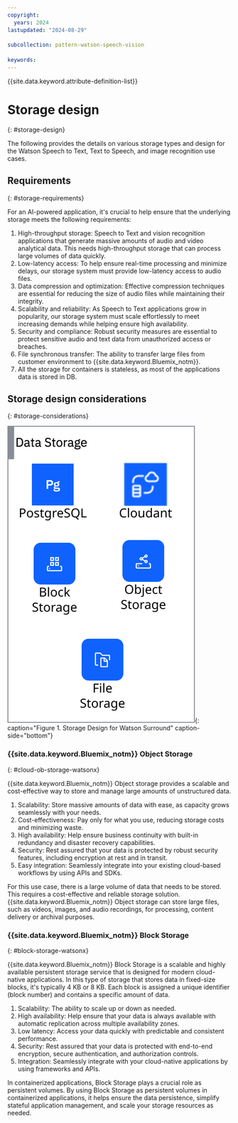 ```yaml
---
copyright:
  years: 2024
lastupdated: "2024-08-29"

subcollection: pattern-watson-speech-vision

keywords:
---
```

{{site.data.keyword.attribute-definition-list}}

# Storage design
{: #storage-design}

The following provides the details on various storage types and design for the Watson Speech to Text, Text to Speech, and image recognition use cases.

## Requirements
{: #storage-requirements}

For an AI-powered application, it's crucial to help ensure that the underlying storage meets the following requirements:

1. High-throughput storage: Speech to Text and vision recognition applications that generate massive amounts of audio and video analytical data. This needs high-throughput storage that can process large volumes of data quickly.
2. Low-latency access: To help ensure real-time processing and minimize delays, our storage system must provide low-latency access to audio files.
3. Data compression and optimization: Effective compression techniques are essential for reducing the size of audio files while maintaining their integrity.
4. Scalability and reliability: As Speech to Text applications grow in popularity, our storage system must scale effortlessly to meet increasing demands while helping ensure high availability.
5. Security and compliance: Robust security measures are essential to protect sensitive audio and text data from unauthorized access or breaches.
6. File synchronous transfer: The ability to transfer large files from customer environment to {{site.data.keyword.Bluemix_notm}}.
7. All the storage for containers is stateless, as most of the applications data is stored in DB.

## Storage design considerations
{: #storage-considerations}

![Storage design](image/watsonx-surround-pattern-storage.svg "Storage design"){: caption="Figure 1. Storage Design for Watson Surround" caption-side="bottom"}

### {{site.data.keyword.Bluemix_notm}} Object Storage
{: #cloud-ob-storage-watsonx}

{{site.data.keyword.Bluemix_notm}} Object storage provides a scalable and cost-effective way to store and manage large amounts of unstructured data.

1. Scalability: Store massive amounts of data with ease, as capacity grows seamlessly with your needs.
2. Cost-effectiveness: Pay only for what you use, reducing storage costs and minimizing waste.
3. High availability: Help ensure business continuity with built-in redundancy and disaster recovery capabilities.
4. Security: Rest assured that your data is protected by robust security features, including encryption at rest and in transit.
5. Easy integration: Seamlessly integrate into your existing cloud-based workflows by using APIs and SDKs.

For this use case, there is a large volume of data that needs to be stored. This requires a cost-effective and reliable storage solution. {{site.data.keyword.Bluemix_notm}} Object storage can store large files, such as videos, images, and audio recordings, for processing, content delivery or archival purposes.

### {{site.data.keyword.Bluemix_notm}} Block Storage
{: #block-storage-watsonx}

{{site.data.keyword.Bluemix_notm}} Block Storage is a scalable and highly available persistent storage service that is designed for modern cloud-native applications. In this type of storage that stores data in fixed-size blocks, it's typically 4 KB or 8 KB. Each block is assigned a unique identifier (block number) and contains a specific amount of data.

1. Scalability: The ability to scale up or down as needed.
2. High availability: Help ensure that your data is always available with automatic replication across multiple availability zones.
3. Low latency: Access your data quickly with predictable and consistent performance.
4. Security: Rest assured that your data is protected with end-to-end encryption, secure authentication, and authorization controls.
5. Integration: Seamlessly integrate with your cloud-native applications by using frameworks and APIs.

In containerized applications, Block Storage plays a crucial role as persistent volumes. By using Block Storage as persistent volumes in containerized applications, it helps ensure the data persistence, simplify stateful application management, and scale your storage resources as needed.
